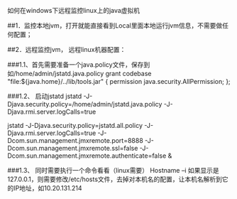 如何在windows下远程监控linux上的java虚拟机
 
##1．监控本地jvm，打开就能直接看到Local里面本地运行jvm信息，不需要做任何配置；

##2．远程监控jvm，
远程linux机器配置：

###1.1、首先需要准备一个java.policy文件，保存到如/home/admin/jstatd.java.policy
grant codebase "file:${java.home}/../lib/tools.jar" {
   permission java.security.AllPermission;
};

###1.2、        启动jstatd
jstatd -J-Djava.security.policy=/home/admin/jstatd.java.policy -J-Djava.rmi.server.logCalls=true


jstatd -J-Djava.security.policy=jstatd.all.policy -J-Djava.rmi.server.logCalls=true -J-Dcom.sun.management.jmxremote.port=8888 -J-Dcom.sun.management.jmxremote.ssl=false -J-Dcom.sun.management.jmxremote.authenticate=false &  

###1.3、        同时需要执行一个命令看看（linux需要）
Hostname –i
如果显示是127.0.0.1，则需要修改/etc/hosts文件，去掉对本机名的配置，让本机名解析到它的IP地址，如10.20.131.214
